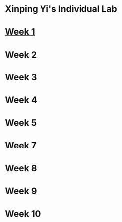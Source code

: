 # Xinping Yi's Individual Lab

# <a href="https://2667162y.github.io/MCA-2024/blankpage.html">Week 1</a>

# Week 2

# Week 3

# Week 4

# Week 5

# Week 7

# Week 8

# Week 9

# Week 10
